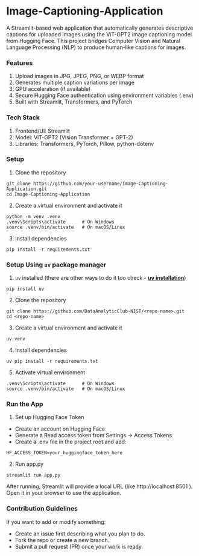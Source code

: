 # Image-Captioning-Application

A Streamlit-based web application that automatically generates descriptive captions for uploaded images using the ViT-GPT2 image captioning model from Hugging Face.
This project bridges Computer Vision and Natural Language Processing (NLP) to produce human-like captions for images.

### Features

1. Upload images in JPG, JPEG, PNG, or WEBP format
2. Generates multiple caption variations per image
3. GPU acceleration (if available)
4. Secure Hugging Face authentication using environment variables (.env)
5. Built with Streamlit, Transformers, and PyTorch

### Tech Stack

1. Frontend/UI: Streamlit
2. Model: ViT-GPT2 (Vision Transformer + GPT-2)
3. Libraries: Transformers, PyTorch, Pillow, python-dotenv

### Setup

1. Clone the repository

```
git clone https://github.com/your-username/Image-Captioning-Application.git
cd Image-Captioning-Application
```

2. Create a virtual environment and activate it

```
python -m venv .venv
.venv\Scripts\activate      # On Windows
source .venv/bin/activate   # On macOS/Linux
```

3. Install dependencies

```
pip install -r requirements.txt
```


### Setup Using `uv` package manager

1. `uv` installed (there are other ways to do it too check - [**uv installation**](https://docs.astral.sh/uv/getting-started/installation/))

```
pip install uv
```

2. Clone the repository

```
git clone https://github.com/DataAnalyticClub-NIST/<repo-name>.git
cd <repo-name>
```

3. Create a virtual environment and activate it

```
uv venv
```

4. Install dependencies

```
uv pip install -r requirements.txt
```

5. Activate virtual environment 

```
.venv\Scripts\activate      # On Windows
source .venv/bin/activate   # On macOS/Linux
```

### Run the App

1. Set up Hugging Face Token

- Create an account on Hugging Face
- Generate a Read access token from Settings → Access Tokens
- Create a .env file in the project root and add:

```
HF_ACCESS_TOKEN=your_huggingface_token_here
```

2. Run app.py
```
streamlit run app.py
```

After running, Streamlit will provide a local URL (like http://localhost:8501
).
Open it in your browser to use the application.


### Contribution Guidelines

If you want to add or modify something:
- Create an issue first describing what you plan to do.
- Fork the repo or create a new branch.
- Submit a pull request (PR) once your work is ready.
